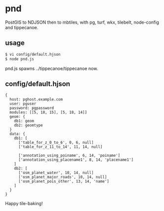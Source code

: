 # pnd
PostGIS to NDJSON then to mbtiles, with pg, turf, wkx, tilebelt, node-config and tippecanoe.

## usage
```sh
$ vi config/default.hjson
$ node pnd.js
```
pnd.js spawns ../tippecanoe/tippecanoe now.

## config/default.hjson
```
{
  host: pghost.example.com
  user: pguser
  password: pgpassword
  modules: [[5, 18, 15], [5, 18, 14]]
  geom: {
    db1: geom
    db2: geomtype
  }
  data: {
    db1: [
      ['table_for_z_0_to_6', 0, 6, null]
      ['table_for_z_11_to_14', 11, 14, null]

      ['annotation_using_poiname', 6, 14, 'poiname']
      ['annotation_using_placename1', 8, 14, 'placename1']
    ]
    db2: [
      ['osm_planet_water', 10, 14, null]
      ['osm_planet_major_roads', 10, 14, null]
      ['osm_planet_pois_other', 13, 14, 'name']
    ]
  }
}
```

Happy tile-baking!

